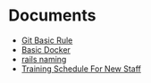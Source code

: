 # Documents
* [Git Basic Rule](git/basic-rule.md)
* [Basic Docker](docker/basic.md)
* [rails naming](rails/naming.md)
* [Training Schedule For New Staff](training_manual/training_schedule.md)